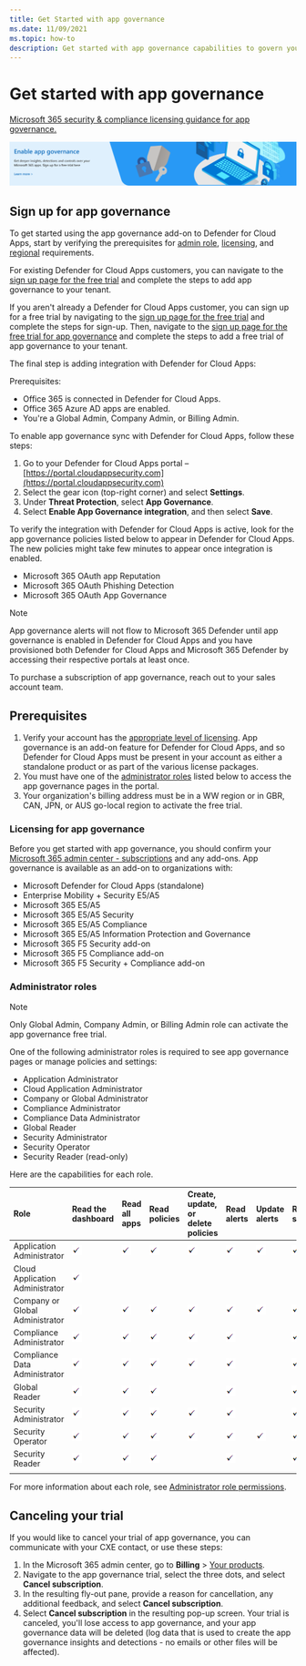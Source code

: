 ```yaml
---
title: Get Started with app governance
ms.date: 11/09/2021
ms.topic: how-to
description: Get started with app governance capabilities to govern your apps.
---
```


# Get started with app governance

[Microsoft 365 security & compliance licensing guidance for app governance.](/office365/servicedescriptions/microsoft-365-service-descriptions/microsoft-365-tenantlevel-services-licensing-guidance/microsoft-365-security-compliance-licensing-guidance)

[![Sign up for the free trial of app governance](media/app-governance/large-app-governance-banner.png)](https://aka.ms/appgovernancetrial)

## Sign up for app governance

To get started using the app governance add-on to Defender for Cloud Apps, start by verifying the prerequisites for [admin role](#administrator-roles), [licensing](#licensing-for-app-governance), and [regional](#prerequisites) requirements.

For existing Defender for Cloud Apps customers, you can navigate to the [sign up page for the free trial](https://aka.ms/appgovernancetrial) and complete the steps to add app governance to your tenant.

If you aren't already a Defender for Cloud Apps customer, you can sign up for a free trial by navigating to the [sign up page for the free trial](https://www.microsoft.com/security/business/cloud-apps-defender) and complete the steps for sign-up. Then, navigate to the [sign up page for the free trial for app governance](https://aka.ms/appgovernancetrial) and complete the steps to add a free trial of app governance to your tenant.

The final step is adding integration with Defender for Cloud Apps:

Prerequisites:

- Office 365 is connected in Defender for Cloud Apps.
- Office 365 Azure AD apps are enabled.
- You're a Global Admin, Company Admin, or Billing Admin.

To enable app governance sync with Defender for Cloud Apps, follow these steps:

1. Go to your Defender for Cloud Apps portal – [https://portal.cloudappsecurity.com](https://portal.cloudappsecurity.com)
1. Select the gear icon (top-right corner) and select **Settings**.
1. Under **Threat Protection**, select **App Governance**.
1. Select **Enable App Governance integration**, and then select **Save**.

To verify the integration with Defender for Cloud Apps is active, look for the app governance policies listed below to appear in Defender for Cloud Apps. The new policies might take few minutes to appear once integration is enabled.

- Microsoft 365 OAuth app Reputation
- Microsoft 365 OAuth Phishing Detection
- Microsoft 365 OAuth App Governance

> [!NOTE]
> App governance alerts will not flow to Microsoft 365 Defender until app governance is enabled in Defender for Cloud Apps and you have provisioned both Defender for Cloud Apps and Microsoft 365 Defender by accessing their respective portals at least once.

To purchase a subscription of app governance, reach out to your sales account team.

## Prerequisites

1. Verify your account has the [appropriate level of licensing](#licensing-for-app-governance). App governance is an add-on feature for Defender for Cloud Apps, and so Defender for Cloud Apps must be present in your account as either a standalone product or as part of the various license packages.
1. You must have one of the [administrator roles](#administrator-roles) listed below to access the app governance pages in the portal.
1. Your organization's billing address must be in a WW region or in GBR, CAN, JPN, or AUS go-local region to activate the free trial.

### Licensing for app governance

Before you get started with app governance, you should confirm your [Microsoft 365 admin center - subscriptions](https://admin.microsoft.com/Adminportal/Home?source=applauncher#/subscriptions) and any add-ons. App governance is available as an add-on to organizations with:

- Microsoft Defender for Cloud Apps (standalone)
- Enterprise Mobility + Security E5/A5
- Microsoft 365 E5/A5
- Microsoft 365 E5/A5 Security
- Microsoft 365 E5/A5 Compliance
- Microsoft 365 E5/A5 Information Protection and Governance
- Microsoft 365 F5 Security add-on
- Microsoft 365 F5 Compliance add-on
- Microsoft 365 F5 Security + Compliance add-on

### Administrator roles

> [!NOTE]
> Only Global Admin, Company Admin, or Billing Admin role can activate the app governance free trial.

One of the following administrator roles is required to see app governance pages or manage policies and settings:

- Application Administrator
- Cloud Application Administrator
- Company or Global Administrator
- Compliance Administrator
- Compliance Data Administrator
- Global Reader
- Security Administrator
- Security Operator
- Security Reader (read-only)

Here are the capabilities for each role.

| Role | Read the dashboard | Read all apps |Read policies | Create, update, or delete policies | Read alerts | Update alerts | Read settings | Update settings | Read Remediation | Update Remediation |
|:-------|:-----|:-------|:-------|:-------|:-------|:-------|:-------|:-------|:-------|:-------|
| Application Administrator | ![Check mark.](media\checkmark.png) | ![Check mark.](media\checkmark.png) | ![Check mark.](media\checkmark.png) | ![Check mark](media\checkmark.png) | ![Check mark](media\checkmark.png) | ![Check mark](media\checkmark.png) | ![Check mark](media\checkmark.png) | ![Check mark](media\checkmark.png) | ![Check mark](media\checkmark.png) | ![Check mark](media\checkmark.png) |
| Cloud Application Administrator | ![Check mark](media\checkmark.png) | | | | | | | | | |
| Company or Global Administrator | ![Check mark.](media\checkmark.png) | ![Check mark.](media\checkmark.png) | ![Check mark](media\checkmark.png) | ![Check mark](media\checkmark.png) | ![Check mark](media\checkmark.png) | ![Check mark](media\checkmark.png) | ![Check mark](media\checkmark.png) | ![Check mark](media\checkmark.png) | ![Check mark](media\checkmark.png) | ![Check mark](media\checkmark.png) |
| Compliance Administrator | ![Check mark.](media\checkmark.png) | ![Check mark](media\checkmark.png) | ![Check mark](media\checkmark.png) | ![Check mark](media\checkmark.png) | ![Check mark](media\checkmark.png) |  | ![Check mark](media\checkmark.png) | ![Check mark](media\checkmark.png) | ![Check mark](media\checkmark.png) | |
| Compliance Data Administrator | ![Check mark.](media\checkmark.png) | ![Check mark](media\checkmark.png) | ![Check mark](media\checkmark.png) | ![Check mark](media\checkmark.png) | ![Check mark](media\checkmark.png) |  | ![Check mark](media\checkmark.png) | ![Check mark](media\checkmark.png) | ![Check mark](media\checkmark.png) | |
| Global Reader  | ![Check mark.](media\checkmark.png) | ![Check mark](media\checkmark.png) | ![Check mark](media\checkmark.png) |  | ![Check mark](media\checkmark.png) |  | ![Check mark](media\checkmark.png) |  | | |
| Security Administrator | ![Check mark.](media\checkmark.png) | ![Check mark](media\checkmark.png) | ![Check mark](media\checkmark.png) | ![Check mark](media\checkmark.png) | ![Check mark](media\checkmark.png) |  | ![Check mark](media\checkmark.png) | ![Check mark](media\checkmark.png) | ![Check mark](media\checkmark.png) | |
| Security Operator | ![Check mark.](media\checkmark.png) | ![Check mark](media\checkmark.png) | ![Check mark](media\checkmark.png) | ![Check mark](media\checkmark.png) | ![Check mark](media\checkmark.png) | ![Check mark](media\checkmark.png) | ![Check mark](media\checkmark.png) | ![Check mark](media\checkmark.png) | ![Check mark](media\checkmark.png) | |
| Security Reader  | ![Check mark.](media\checkmark.png) | ![Check mark](media\checkmark.png) | ![Check mark](media\checkmark.png) |  | ![Check mark](media\checkmark.png) |  | ![Check mark](media\checkmark.png) |  | ![Check mark](media\checkmark.png) | |
|||||||||| | |

For more information about each role, see [Administrator role permissions](/azure/active-directory/roles/permissions-reference).

## Canceling your trial

If you would like to cancel your trial of app governance, you can communicate with your CXE contact, or use these steps:

1. In the Microsoft 365 admin center, go to **Billing** > [Your products](https://go.microsoft.com/fwlink/p/?linkid=842054).
1. Navigate to the app governance trial, select the three dots, and select **Cancel subscription**.
1. In the resulting fly-out pane, provide a reason for cancellation, any additional feedback, and select **Cancel subscription**.
1. Select **Cancel subscription** in the resulting pop-up screen. Your trial is canceled, you'll lose access to app governance, and your app governance data will be deleted (log data that is used to create the app governance insights and detections - no emails or other files will be affected).
